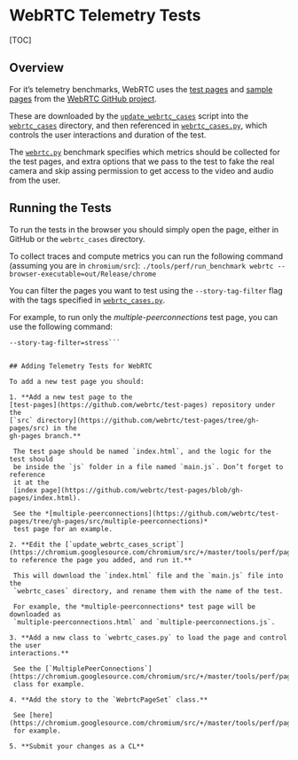 # WebRTC Telemetry Tests

[TOC]

## Overview

For it’s telemetry benchmarks, WebRTC uses the
[test pages](https://webrtc.github.io/test-pages/) and
[sample pages](https://webrtc.github.io/samples/) from the
[WebRTC GitHub project](https://github.com/webrtc).

These are downloaded by the [`update_webrtc_cases`](https://chromium.googlesource.com/chromium/src/+/master/tools/perf/page_sets/update_webrtc_cases)
script into the [`webrtc_cases`](https://chromium.googlesource.com/chromium/src/+/master/tools/perf/page_sets/webrtc_cases/)
directory, and then referenced in [`webrtc_cases.py`](https://chromium.googlesource.com/chromium/src/+/master/tools/perf/page_sets/webrtc_cases.py),
which controls the user interactions and duration of the test.

The [`webrtc.py`](https://chromium.googlesource.com/chromium/src/+/master/tools/perf/benchmarks/webrtc.py)
benchmark specifies which metrics should be collected for the
test pages, and extra options that we pass to the test to fake the real camera
and skip assing permission to get access to the video and audio from the user.


## Running the Tests

To run the tests in the browser you should simply open the page, either in
GitHub or the `webrtc_cases` directory.

To collect traces and compute metrics you can run the following command
(assuming you are in `chromium/src`):
```./tools/perf/run_benchmark webrtc --browser-executable=out/Release/chrome```

You can filter the pages you want to test using the `--story-tag-filter` flag
with the tags specified in [`webrtc_cases.py`](https://chromium.googlesource.com/chromium/src/+/master/tools/perf/page_sets/webrtc_cases.py#127).

For example, to run only the *multiple-peerconnections* test page, you can use
the following command:
```./tools/perf/run_benchmark webrtc --browser-executable=out/Release/chrome
--story-tag-filter=stress```


## Adding Telemetry Tests for WebRTC

To add a new test page you should:

1. **Add a new test page to the
[test-pages](https://github.com/webrtc/test-pages) repository under the
[`src` directory](https://github.com/webrtc/test-pages/tree/gh-pages/src) in the
gh-pages branch.**

 The test page should be named `index.html`, and the logic for the test should
 be inside the `js` folder in a file named `main.js`. Don’t forget to reference
 it at the
 [index page](https://github.com/webrtc/test-pages/blob/gh-pages/index.html).

 See the *[multiple-peerconnections](https://github.com/webrtc/test-pages/tree/gh-pages/src/multiple-peerconnections)*
 test page for an example.

2. **Edit the [`update_webrtc_cases_script`](https://chromium.googlesource.com/chromium/src/+/master/tools/perf/page_sets/update_webrtc_cases#21)
to reference the page you added, and run it.**

 This will download the `index.html` file and the `main.js` file into the
 `webrtc_cases` directory, and rename them with the name of the test.

 For example, the *multiple-peerconnections* test page will be downloaded as
 `multiple-peerconnections.html` and `multiple-peerconnections.js`.

3. **Add a new class to `webrtc_cases.py` to load the page and control the user
interactions.**

 See the [`MultiplePeerConnections`](https://chromium.googlesource.com/chromium/src/+/master/tools/perf/page_sets/webrtc_cases.py#101)
 class for example.

4. **Add the story to the `WebrtcPageSet` class.**

 See [here](https://chromium.googlesource.com/chromium/src/+/master/tools/perf/page_sets/webrtc_cases.py#127)
 for example.

5. **Submit your changes as a CL**
